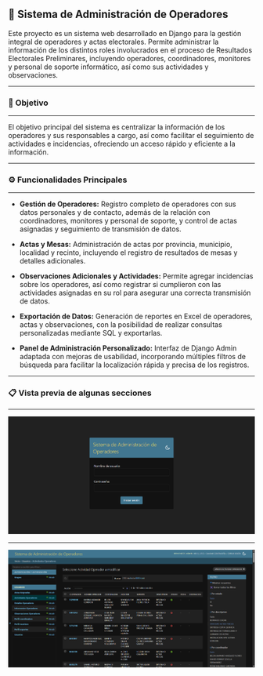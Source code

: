 ## 📝 Sistema de Administración de Operadores

Este proyecto es un sistema web desarrollado en Django para la gestión integral de operadores y actas electorales. Permite administrar la información de los distintos roles involucrados en el proceso de Resultados Electorales Preliminares, incluyendo operadores, coordinadores, monitores y personal de soporte informático, así como sus actividades y observaciones.

---
### 🎯 Objetivo

---
El objetivo principal del sistema es centralizar la información de los operadores y sus responsables a cargo, así como facilitar el seguimiento de actividades e incidencias, ofreciendo un acceso rápido y eficiente a la información.


---
### ⚙️ Funcionalidades Principales
---
- **Gestión de Operadores:** Registro completo de operadores con sus datos personales y de contacto, además de la relación con coordinadores, monitores y personal de soporte, y control de actas asignadas y seguimiento de transmisión de datos.

- **Actas y Mesas:** Administración de actas por provincia, municipio, localidad y recinto, incluyendo el registro de resultados de mesas y detalles adicionales.

- **Observaciones Adicionales y Actividades:** Permite agregar incidencias sobre los operadores, así como registrar si cumplieron con las actividades asignadas en su rol para asegurar una correcta transmisión de datos.

- **Exportación de Datos:** Generación de reportes en Excel de operadores, actas y observaciones, con la posibilidad de realizar consultas personalizadas mediante SQL y exportarlas.
  
- **Panel de Administración Personalizado:** Interfaz de Django Admin adaptada con mejoras de usabilidad, incorporando múltiples filtros de búsqueda para facilitar la localización rápida y precisa de los registros.

---
### 📋 Vista previa de algunas secciones
---

![Vista previa del proyecto](screenshots/vistaPrevia1.png)

---
![Vista previa del proyecto](screenshots/vistaPrevia2.png)


